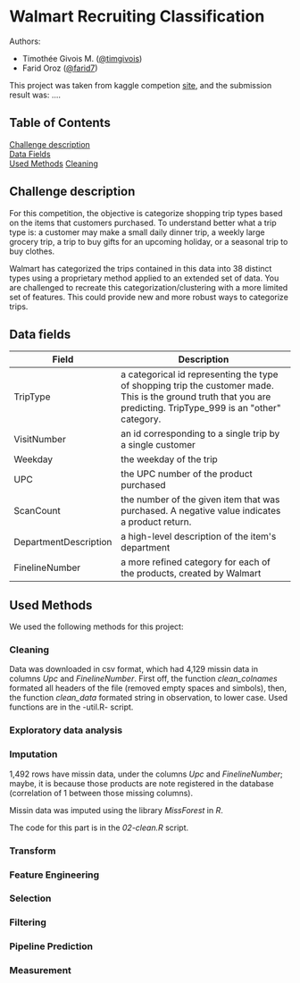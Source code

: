 
# Walmart Recruiting Classification

Authors:

 - Timothée Givois M. ([@timgivois](https://github.com/timgivois))
 - Farid Oroz ([@farid7](https://github.com/farid7))


This project was taken from kaggle competion [site](https://www.kaggle.com/c/walmart-recruiting-trip-type-classification),  and the submission result was: ....

## Table of Contents  
[Challenge description](#challenge-description)  
[Data Fields](#data-fields)  
[Used Methods](#used-methods)
[Cleaning](#cleaning)

## Challenge description
For this competition, the objective is categorize shopping trip types based on the items that customers purchased. To understand better what a trip type is: a customer may make a small daily dinner trip, a weekly large grocery trip, a trip to buy gifts for an upcoming holiday, or a seasonal trip to buy clothes.

Walmart has categorized the trips contained in this data into 38 distinct types using a proprietary method applied to an extended set of data. You are challenged to recreate this categorization/clustering with a more limited set of features. This could provide new and more robust ways to categorize trips.

## Data fields

Field | Description
--- | ---
TripType| a categorical id representing the type of shopping trip the customer made. This is the ground truth that you are predicting. TripType_999 is an "other" category.
VisitNumber | an id corresponding to a single trip by a single customer
Weekday | the weekday of the trip
UPC |  the UPC number of the product purchased
ScanCount |  the number of the given item that was purchased. A negative value indicates a product return.
DepartmentDescription |  a high-level description of the item's department
FinelineNumber | a more refined category for each of the products, created by Walmart

## Used Methods
We used the following methods for this project:

### Cleaning
Data was downloaded in csv format, which had 4,129 missin data in columns _Upc_ and _FinelineNumber_.
First off, the function *clean_colnames* formated all headers of the file (removed empty spaces and simbols),
then, the function *clean_data* formated string in observation, to lower case. 
   Used functions are in the -util.R- script.
### Exploratory data analysis
### Imputation
1,492 rows have missin data, under the columns _Upc_ and _FinelineNumber_; maybe, it is because those 
products are note registered in the database (correlation of 1 between those missing columns). 

Missin data was imputed using the library *MissForest* in *R*.

The code for this part is in the *02-clean.R* script.

### Transform
### Feature Engineering
### Selection
### Filtering
### Pipeline Prediction
### Measurement
